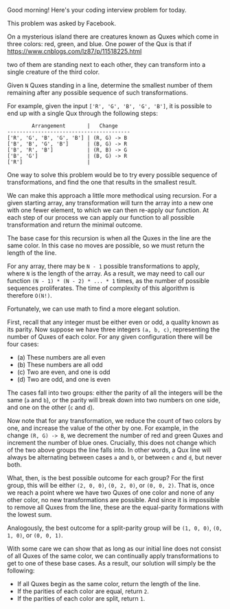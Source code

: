 Good morning! Here's your coding interview problem for today.

This problem was asked by Facebook.

On a mysterious island there are creatures known as Quxes which come in three colors: red, green, and blue. One power of the Qux is that if 
https://www.cnblogs.com/lz87/p/11518225.html

two of them are standing next to each other, they can transform into a single creature of the third color.

Given `N` Quxes standing in a line, determine the smallest number of them remaining after any possible sequence of such transformations.

For example, given the input `['R', 'G', 'B', 'G', 'B']`, it is possible to end up with a single Qux through the following steps:

```
        Arrangement       |   Change
----------------------------------------
['R', 'G', 'B', 'G', 'B'] | (R, G) -> B
['B', 'B', 'G', 'B']      | (B, G) -> R
['B', 'R', 'B']           | (R, B) -> G
['B', 'G']                | (B, G) -> R
['R']                     |
```

One way to solve this problem would be to try every possible sequence of transformations, and find the one that results in the smallest result.

We can make this approach a little more methodical using recursion. For a given starting array, any transformation will turn the array into a new one with one fewer element, to which we can then re-apply our function. At each step of our process we can apply our function to all possible transformation and return the minimal outcome.

The base case for this recursion is when all the Quxes in the line are the same color. In this case no moves are possible, so we must return the length of the line.

For any array, there may be `N - 1` possible transformations to apply, where `N` is the length of the array. As a result, we may need to call our function `(N - 1) * (N - 2) * ... * 1` times, as the number of possible sequences proliferates. The time of complexity of this algorithm is therefore `O(N!)`.

Fortunately, we can use math to find a more elegant solution.

First, recall that any integer must be either even or odd, a quality known as its parity. Now suppose we have three integers `(a, b, c)`, representing the number of Quxes of each color. For any given configuration there will be four cases:

- (a) These numbers are all even
- (b) These numbers are all odd
- (c) Two are even, and one is odd
- (d) Two are odd, and one is even

The cases fall into two groups: either the parity of all the integers will be the same (`a` and `b`), or the parity will break down into two numbers on one side, and one on the other (`c` and `d`).

Now note that for any transformation, we reduce the count of two colors by one, and increase the value of the other by one. For example, in the change `(R, G) -> B`, we decrement the number of red and green Quxes and increment the number of blue ones. Crucially, this does not change which of the two above groups the line falls into. In other words, a Qux line will always be alternating between cases `a` and `b`, or between `c` and `d`, but never both.

What, then, is the best possible outcome for each group? For the first group, this will be either `(2, 0, 0)`, `(0, 2, 0)`, or `(0, 0, 2)`. That is, once we reach a point where we have two Quxes of one color and none of any other color, no new transformations are possible. And since it is impossible to remove all Quxes from the line, these are the equal-parity formations with the lowest sum.

Analogously, the best outcome for a split-parity group will be `(1, 0, 0)`, `(0, 1, 0)`, or `(0, 0, 1)`.

With some care we can show that as long as our initial line does not consist of all Quxes of the same color, we can continually apply transformations to get to one of these base cases. As a result, our solution will simply be the following:

- If all Quxes begin as the same color, return the length of the line.
- If the parities of each color are equal, return `2`.
- If the parities of each color are split, return `1`.